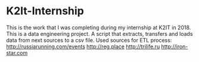 # K2It-Internship
This is the work that I was completing during my internship at K2IT in 2018.
This is a data engineering project. A script that extracts, transfers and loads data from next sources to a csv file.
Used sources for ETL process:
http://russiarunning.com/events
http://reg.place
http://trilife.ru
http://iron-star.com
